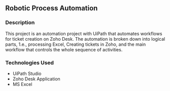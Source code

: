 ## Robotic Process Automation
### Description
This project is an automation project with UiPath that automates workflows for ticket creation on Zoho Desk. The automation is broken down into logical parts, 1.e., processing Excel, Creating tickets in Zoho, and the main workflow that controls the whole sequence of activities.
### Technologies Used
- UiPath Studio
- Zoho Desk Application
- MS Excel 
